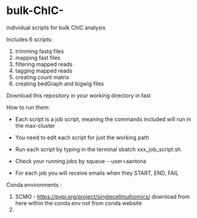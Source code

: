 # bulk-ChIC-
individual scripts for bulk ChIC analysis

Includes 6 scripts:

1. trimming fastq files
2. mapping fast files
3. filtering mapped reads
4. tagging mapped reads
5. creating count matrix
6. creating bedGraph and bigwig files 

Download this repository in your working directory in fast

How to run them:

- Each script is a job script, meaning the commands included will run in the max-cluster

- You need to edit each script for just the  working path 

- Run each script by typing in the terminal sbatch xxx_job_script.sh
  
- Check your  running jobs by squeue --user=aantona
  
- For each job you will receive emails when they START, END, FAIL



Conda environments :

1. SCMO - https://pypi.org/project/singlecellmultiomics/ download from here within the conda env not from conda website
2. 
